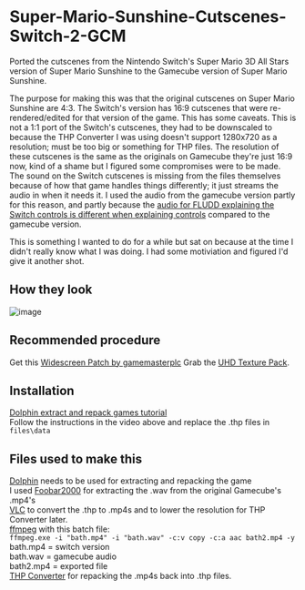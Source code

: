 # Super-Mario-Sunshine-Cutscenes-Switch-2-GCM
Ported the cutscenes from the Nintendo Switch's Super Mario 3D All Stars version of Super Mario Sunshine to the Gamecube version of Super Mario Sunshine. 

The purpose for making this was that the original cutscenes on Super Mario Sunshine are 4:3. The Switch's version has 16:9 cutscenes that were re-rendered/edited for that version of the game. This has some caveats. This is not a 1:1 port of the Switch's cutscenes, they had to be downscaled to because the THP Converter I was using doesn't support 1280x720 as a resolution; must be too big or something for THP files. The resolution of these cutscenes is the same as the originals on Gamecube they're just 16:9 now, kind of a shame but I figured some compromises were to be made. The sound on the Switch cutscenes is missing from the files themselves because of how that game handles things differently; it just streams the audio in when it needs it. I used the audio from the gamecube version partly for this reason, and partly because the [audio for FLUDD explaining the Switch controls is different when explaining controls](https://www.mariowiki.com/Super_Mario_3D_All-Stars#Changes_to_Super_Mario_Sunshine) compared to the gamecube version.

This is something I wanted to do for a while but sat on because at the time I didn't really know what I was doing. I had some motiviation and figured I'd give it another shot. 

## How they look
![image](https://user-images.githubusercontent.com/45341450/213933419-1177f480-5469-4efd-9a12-7761f52ed26b.png)

## Recommended procedure
Get this [Widescreen Patch by gamemasterplc](https://www.youtube.com/watch?v=kG4IL_L8VI8)
Grab the [UHD Texture Pack](https://github.com/quinton-ashley/Super_Mario_Sunshine_UHD_Texture_Pack).

## Installation
[Dolphin extract and repack games tutorial](https://www.youtube.com/watch?v=uK5HI6fQVK4)\
Follow the instructions in the video above and replace the .thp files in ``files\data``

## Files used to make this
[Dolphin](https://dolphin-emu.org/download/) needs to be used for extracting and repacking the game\
I used [Foobar2000](https://www.foobar2000.org/download) for extracting the .wav from the original Gamecube's .mp4's\
[VLC](https://www.videolan.org/vlc/download-windows.html) to convert the .thp to .mp4s and to lower the resolution for THP Converter later.\
[ffmpeg](https://ffmpeg.org/download.html#build-windows) with this batch file:\
``ffmpeg.exe -i "bath.mp4" -i "bath.wav" -c:v copy -c:a aac bath2.mp4 -y``\
bath.mp4 = switch version\
bath.wav = gamecube audio\
bath2.mp4 = exported file\
[THP Converter](https://github.com/Lord-Giganticus/THP-Conveter) for repacking the .mp4s back into .thp files.
